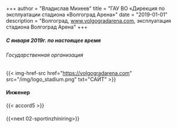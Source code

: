 +++
author = "Владислав Михеев"
title = "ГАУ ВО «Дирекция по эксплуатации стадиона «Волгоград Арена»"
date = "2019-01-01"
description = "Волгоград, www.volgogradarena.com, эксплуатация стадиона Волгоград Арена"
+++

##### С января 2019г. по настоящее время

###### Государственная организация

{{< img-href-src href="https://volgogradarena.com" src="/img/logo_stadium.png" txt="САЙТ" >}}

#### Инженер

{{< accord5 >}}

####

{{<next 02-sportinzhiniring>}}
